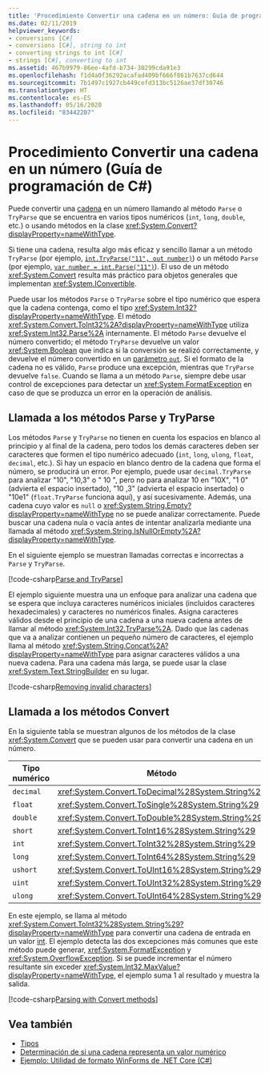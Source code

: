 ```yaml
---
title: 'Procedimiento Convertir una cadena en un número: Guía de programación de C#'
ms.date: 02/11/2019
helpviewer_keywords:
- conversions [C#]
- conversions [C#], string to int
- converting strings to int [C#]
- strings [C#], converting to int
ms.assetid: 467b9979-86ee-4afd-b734-30299cda91e3
ms.openlocfilehash: f1d4a0f36292acafad409bf666f861b7637cd644
ms.sourcegitcommit: 7b1497c1927cb449cefd313bc5126ae37df30746
ms.translationtype: HT
ms.contentlocale: es-ES
ms.lasthandoff: 05/16/2020
ms.locfileid: "83442207"
---
```

# <a name="how-to-convert-a-string-to-a-number-c-programming-guide"></a>Procedimiento Convertir una cadena en un número (Guía de programación de C#)

Puede convertir una [cadena](../../language-reference/builtin-types/reference-types.md) en un número llamando al método `Parse` o `TryParse` que se encuentra en varios tipos numéricos (`int`, `long`, `double`, etc.) o usando métodos en la clase <xref:System.Convert?displayProperty=nameWithType>.  
  
 Si tiene una cadena, resulta algo más eficaz y sencillo llamar a un método `TryParse` (por ejemplo, [`int.TryParse("11", out number)`](xref:System.Int32.TryParse%2A)) o un método `Parse` (por ejemplo, [`var number = int.Parse("11")`](xref:System.Int32.Parse%2A)).  El uso de un método <xref:System.Convert> resulta más práctico para objetos generales que implementan <xref:System.IConvertible>.  
  
 Puede usar los métodos `Parse` o `TryParse` sobre el tipo numérico que espera que la cadena contenga, como el tipo <xref:System.Int32?displayProperty=nameWithType>.  El método <xref:System.Convert.ToInt32%2A?displayProperty=nameWithType> utiliza <xref:System.Int32.Parse%2A> internamente.  El método `Parse` devuelve el número convertido; el método `TryParse` devuelve un valor <xref:System.Boolean> que indica si la conversión se realizó correctamente, y devuelve el número convertido en un [parámetro `out`](../../language-reference/keywords/out.md). Si el formato de la cadena no es válido, `Parse` produce una excepción, mientras que `TryParse` devuelve `false`. Cuando se llama a un método `Parse`, siempre debe usar control de excepciones para detectar un <xref:System.FormatException> en caso de que se produzca un error en la operación de análisis.  
  
## <a name="calling-the-parse-and-tryparse-methods"></a>Llamada a los métodos Parse y TryParse

Los métodos `Parse` y `TryParse` no tienen en cuenta los espacios en blanco al principio y al final de la cadena, pero todos los demás caracteres deben ser caracteres que formen el tipo numérico adecuado (`int`, `long`, `ulong`, `float`, `decimal`, etc.).  Si hay un espacio en blanco dentro de la cadena que forma el número, se producirá un error.  Por ejemplo, puede usar `decimal.TryParse` para analizar "10", "10,3" o "  10  ", pero no para analizar 10 en "10X", "1 0" (advierta el espacio insertado), "10 ,3" (advierta el espacio insertado) o "10e1" (`float.TryParse` funciona aquí), y así sucesivamente. Además, una cadena cuyo valor es `null` o <xref:System.String.Empty?displayProperty=nameWithType> no se puede analizar correctamente. Puede buscar una cadena nula o vacía antes de intentar analizarla mediante una llamada al método <xref:System.String.IsNullOrEmpty%2A?displayProperty=nameWithType>.

En el siguiente ejemplo se muestran llamadas correctas e incorrectas a `Parse` y `TryParse`.  
  
[!code-csharp[Parse and TryParse](~/samples/snippets/csharp/programming-guide/string-to-number/parse-tryparse/program.cs)]  

El ejemplo siguiente muestra una un enfoque para analizar una cadena que se espera que incluya caracteres numéricos iniciales (incluidos caracteres hexadecimales) y caracteres no numéricos finales. Asigna caracteres válidos desde el principio de una cadena a una nueva cadena antes de llamar al método <xref:System.Int32.TryParse%2A>. Dado que las cadenas que va a analizar contienen un pequeño número de caracteres, el ejemplo llama al método <xref:System.String.Concat%2A?displayProperty=nameWithType> para asignar caracteres válidos a una nueva cadena. Para una cadena más larga, se puede usar la clase <xref:System.Text.StringBuilder> en su lugar.
  
[!code-csharp[Removing invalid characters](~/samples/snippets/csharp/programming-guide/string-to-number/parse-tryparse2/program.cs)]  

## <a name="calling-the-convert-methods"></a>Llamada a los métodos Convert

En la siguiente tabla se muestran algunos de los métodos de la clase <xref:System.Convert> que se pueden usar para convertir una cadena en un número.  
  
|Tipo numérico|Método|  
|------------------|------------|  
|`decimal`|<xref:System.Convert.ToDecimal%28System.String%29>|  
|`float`|<xref:System.Convert.ToSingle%28System.String%29>|  
|`double`|<xref:System.Convert.ToDouble%28System.String%29>|  
|`short`|<xref:System.Convert.ToInt16%28System.String%29>|  
|`int`|<xref:System.Convert.ToInt32%28System.String%29>|  
|`long`|<xref:System.Convert.ToInt64%28System.String%29>|  
|`ushort`|<xref:System.Convert.ToUInt16%28System.String%29>|  
|`uint`|<xref:System.Convert.ToUInt32%28System.String%29>|  
|`ulong`|<xref:System.Convert.ToUInt64%28System.String%29>|  
  
 En este ejemplo, se llama al método <xref:System.Convert.ToInt32%28System.String%29?displayProperty=nameWithType> para convertir una cadena de entrada en un valor [int](../../language-reference/builtin-types/integral-numeric-types.md). El ejemplo detecta las dos excepciones más comunes que este método puede generar, <xref:System.FormatException> y <xref:System.OverflowException>. Si se puede incrementar el número resultante sin exceder <xref:System.Int32.MaxValue?displayProperty=nameWithType>, el ejemplo suma 1 al resultado y muestra la salida.  
  
[!code-csharp[Parsing with Convert methods](~/samples/snippets/csharp/programming-guide/string-to-number/convert/program.cs)]  
  
## <a name="see-also"></a>Vea también

- [Tipos](./index.md)
- [Determinación de si una cadena representa un valor numérico](../strings/how-to-determine-whether-a-string-represents-a-numeric-value.md)
- [Ejemplo: Utilidad de formato WinForms de .NET Core (C#)](https://docs.microsoft.com/samples/dotnet/samples/windowsforms-formatting-utility-cs)
